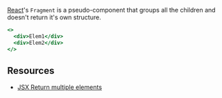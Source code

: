 [React](/knowledge/react/index.md)'s `Fragment` is a pseudo-component that groups all the children and doesn't return it's own structure.

```jsx
<>
  <div>Elem1</div>
  <div>Elem2</div>
</>
```

## Resources

- [JSX Return multiple elements](https://flaviocopes.com/jsx-return-multiple-elements/)
